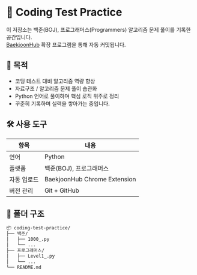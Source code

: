# 🧠 Coding Test Practice

이 저장소는 백준(BOJ), 프로그래머스(Programmers) 알고리즘 문제 풀이를 기록한 공간입니다.  
[BaekjoonHub](https://github.com/BaekjoonHub/BaekjoonHub) 확장 프로그램을 통해 자동 커밋됩니다.

## 📌 목적

- 코딩 테스트 대비 알고리즘 역량 향상
- 자료구조 / 알고리즘 문제 풀이 습관화
- Python 언어로 풀이하며 핵심 로직 위주로 정리
- 꾸준히 기록하며 실력을 쌓아가는 중입니다.


## 🛠 사용 도구

| 항목        | 내용                          |
|-------------|-------------------------------|
| 언어        | Python                        |
| 플랫폼      | 백준(BOJ), 프로그래머스       |
| 자동 업로드 | BaekjoonHub Chrome Extension |
| 버전 관리   | Git + GitHub                  |

## 📁 폴더 구조

```bash
📦 coding-test-practice/
├── 백준/
│   ├── 1000_.py
│   └── ...
├── 프로그래머스/
│   ├── Level1_.py
│   └── ...
└── README.md
